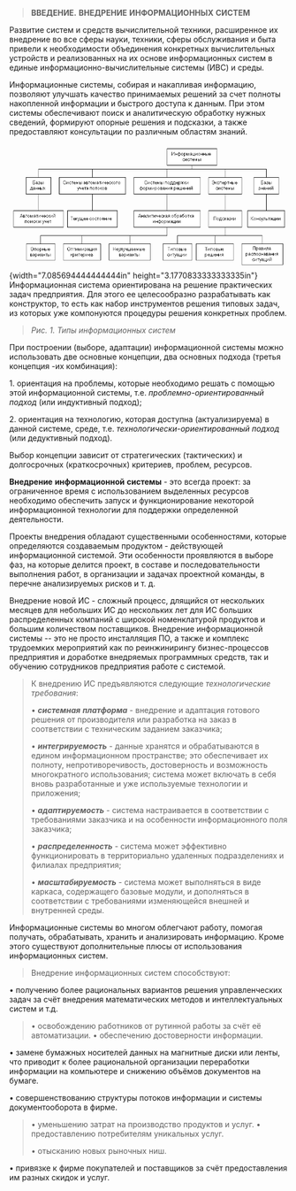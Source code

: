 > **ВВЕДЕНИЕ.** **ВНЕДРЕНИЕ** **ИНФОРМАЦИОННЫХ** **СИСТЕМ**

Развитие систем и средств вычислительной техники, расширенное их
внедрение во все сферы науки, техники, сферы обслуживания и быта привели
к необходимости объединения конкретных вычислительных устройств и
реализованных на их основе информационных систем в единые
информационно-вычислительные системы (ИВС) и среды.

Информационные системы, собирая и накапливая информацию, позволяют
улучшать качество принимаемых решений за счет полноты накопленной
информации и быстрого доступа к данным. При этом системы обеспечивают
поиск и аналитическую обработку нужных сведений, формируют опорные
решения и подсказки, а также предоставляют консультации по различным
областям знаний.

![](./g4wbrbbq.png){width="7.085694444444444in"
height="3.1770833333333335in"}Информационная система ориентирована на
решение практических задач предприятия. Для этого ее целесообразно
разрабатывать как конструктор, то есть как набор инструментов решения
типовых задач, из которых уже компонуются процедуры решения конкретных
проблем.

> *Рис.* *1.* *Типы* *информационных* *систем*

При построении (выборе, адаптации) информационной системы можно
использовать две основные концепции, два основных подхода (третья
концепция -их комбинация):

1\. ориентация на проблемы, которые необходимо решать с помощью этой
информационной системы, т.е. *проблемно-ориентированный* *подход* (или
индуктивный подход);

2\. ориентация на технологию, которая доступна (актуализируема) в данной
системе, среде, т.е. *технологически-ориентированный* *подход* (или
дедуктивный подход).

Выбор концепции зависит от стратегических (тактических) и долгосрочных
(краткосрочных) критериев, проблем, ресурсов.

**Внедрение** **информационной** **системы** - это всегда проект: за
ограниченное время с использованием выделенных ресурсов необходимо
обеспечить запуск и функционирование некоторой информационной технологии
для поддержки определенной деятельности.

Проекты внедрения обладают существенными особенностями, которые
определяются создаваемым продуктом - действующей информационной
системой. Эти особенности проявляются в выборе фаз, на которые делится
проект, в составе и последовательности выполнения работ, в организации и
задачах проектной команды, в перечне анализируемых рисков и т. д.

Внедрение новой ИС - сложный процесс, длящийся от нескольких месяцев для
небольших ИС до нескольких лет для ИС больших распределенных компаний с
широкой номенклатурой продуктов и большим количеством поставщиков.
Внедрение информационной системы -- это не просто инсталляция ПО, а
также и комплекс трудоемких мероприятий как по реинжинирингу
бизнес-процессов предприятия и доработке внедряемых программных средств,
так и обучению сотрудников предприятия работе с системой.

> К внедрению ИС предъявляются следующие *технологические* *требования*:
>
> • ***системная*** ***платформа*** - внедрение и адаптация готового
> решения от производителя или разработка на заказ в соответствии с
> техническим заданием заказчика;
>
> • ***интегрируемость*** - данные хранятся и обрабатываются в едином
> информационном пространстве; это обеспечивает их полноту,
> непротиворечивость, достоверность и возможность многократного
> использования; система может включать в себя вновь разработанные и уже
> используемые технологии и приложения;
>
> • ***адаптируемость*** - система настраивается в соответствии с
> требованиями заказчика и на особенности информационного поля
> заказчика;
>
> • ***распределенность*** - система может эффективно функционировать в
> территориально удаленных подразделениях и филиалах предприятия;
>
> • ***масштабируемость*** - система может выполняться в виде каркаса,
> содержащего базовые модули, и дополняться в соответствии с
> требованиями изменяющейся внешней и внутренней среды.

Информационные системы во многом облегчают работу, помогая получать,
обрабатывать, хранить и анализировать информацию. Кроме этого существуют
дополнительные плюсы от использования информационных систем.

> Внедрение информационных систем способствуют:

• получению более рациональных вариантов решения управленческих задач за
счёт внедрения математических методов и интеллектуальных систем и т.д.

> • освобождению работников от рутинной работы за счёт её автоматизации.
> • обеспечению достоверности информации.

• замене бумажных носителей данных на магнитные диски или ленты, что
приводит к более рациональной организации переработки информации на
компьютере и снижению объёмов документов на бумаге.

• совершенствованию структуры потоков информации и системы
документооборота в фирме.

> • уменьшению затрат на производство продуктов и услуг. •
> предоставлению потребителям уникальных услуг.
>
> • отысканию новых рыночных ниш.

• привязке к фирме покупателей и поставщиков за счёт предоставления им
разных скидок и услуг.
